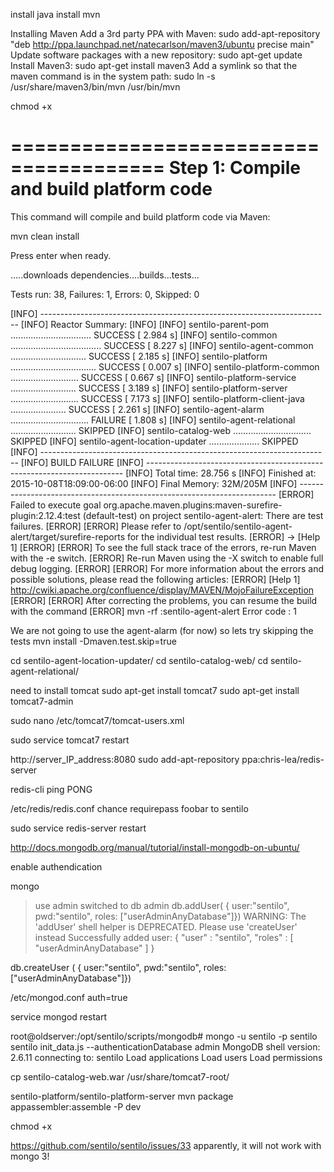 install java
install mvn

Installing Maven
Add a 3rd party PPA with Maven:
sudo add-apt-repository "deb http://ppa.launchpad.net/natecarlson/maven3/ubuntu precise main"
Update software packages with a new repository:
sudo apt-get update
Install Maven3:
sudo apt-get install maven3
Add a symlink so that the maven command is in the system path:
sudo ln -s /usr/share/maven3/bin/mvn /usr/bin/mvn




chmod +x



=======================================
Step 1: Compile and build platform code
=======================================
This command will compile and build platform code via Maven:

mvn clean install

Press enter when ready.

…..downloads dependencies….builds...tests…






Tests run: 38, Failures: 1, Errors: 0, Skipped: 0

[INFO] ------------------------------------------------------------------------
[INFO] Reactor Summary:
[INFO]
[INFO] sentilo-parent-pom ................................ SUCCESS [  2.984 s]
[INFO] sentilo-common .................................... SUCCESS [  8.227 s]
[INFO] sentilo-agent-common .............................. SUCCESS [  2.185 s]
[INFO] sentilo-platform .................................. SUCCESS [  0.007 s]
[INFO] sentilo-platform-common ........................... SUCCESS [  0.667 s]
[INFO] sentilo-platform-service .......................... SUCCESS [  3.189 s]
[INFO] sentilo-platform-server ........................... SUCCESS [  7.173 s]
[INFO] sentilo-platform-client-java ...................... SUCCESS [  2.261 s]
[INFO] sentilo-agent-alarm ............................... FAILURE [  1.808 s]
[INFO] sentilo-agent-relational .......................... SKIPPED
[INFO] sentilo-catalog-web ............................... SKIPPED
[INFO] sentilo-agent-location-updater .................... SKIPPED
[INFO] ------------------------------------------------------------------------
[INFO] BUILD FAILURE
[INFO] ------------------------------------------------------------------------
[INFO] Total time: 28.756 s
[INFO] Finished at: 2015-10-08T18:09:00-06:00
[INFO] Final Memory: 32M/205M
[INFO] ------------------------------------------------------------------------
[ERROR] Failed to execute goal org.apache.maven.plugins:maven-surefire-plugin:2.12.4:test (default-test) on project sentilo-agent-alert: There are test failures.
[ERROR]
[ERROR] Please refer to /opt/sentilo/sentilo-agent-alert/target/surefire-reports for the individual test results.
[ERROR] -> [Help 1]
[ERROR]
[ERROR] To see the full stack trace of the errors, re-run Maven with the -e switch.
[ERROR] Re-run Maven using the -X switch to enable full debug logging.
[ERROR]
[ERROR] For more information about the errors and possible solutions, please read the following articles:
[ERROR] [Help 1] http://cwiki.apache.org/confluence/display/MAVEN/MojoFailureException
[ERROR]
[ERROR] After correcting the problems, you can resume the build with the command
[ERROR]   mvn <goals> -rf :sentilo-agent-alert
Error code : 1






We are not going to use the agent-alarm (for now) so lets try skipping the tests
mvn install -Dmaven.test.skip=true

 cd sentilo-agent-location-updater/
cd sentilo-catalog-web/
cd sentilo-agent-relational/



need to install tomcat
sudo apt-get install tomcat7
sudo apt-get install tomcat7-admin


sudo nano /etc/tomcat7/tomcat-users.xml

<tomcat-users>
    <user username="admin" password="password" roles="manager-gui,admin-gui"/>
</tomcat-users>


sudo service tomcat7 restart

http://server_IP_address:8080
sudo add-apt-repository ppa:chris-lea/redis-server

 redis-cli ping
PONG

/etc/redis/redis.conf
chance requirepass foobar to sentilo

sudo service redis-server restart




http://docs.mongodb.org/manual/tutorial/install-mongodb-on-ubuntu/

enable authendication

mongo


> use admin
switched to db admin
> db.addUser( { user:"sentilo", pwd:"sentilo", roles: ["userAdminAnyDatabase"]})
WARNING: The 'addUser' shell helper is DEPRECATED. Please use 'createUser' instead
Successfully added user: { "user" : "sentilo", "roles" : [ "userAdminAnyDatabase" ] }


db.createUser ( { user:"sentilo", pwd:"sentilo", roles: ["userAdminAnyDatabase"]})

/etc/mongod.conf
auth=true

service mongod restart

root@oldserver:/opt/sentilo/scripts/mongodb# mongo -u sentilo -p sentilo sentilo init_data.js  --authenticationDatabase admin
MongoDB shell version: 2.6.11
connecting to: sentilo
Load applications
Load users
Load permissions

cp sentilo-catalog-web.war /usr/share/tomcat7-root/


sentilo-platform/sentilo-platform-server
mvn package appassembler:assemble -P dev

chmod +x



https://github.com/sentilo/sentilo/issues/33
apparently, it will not work with mongo 3!


